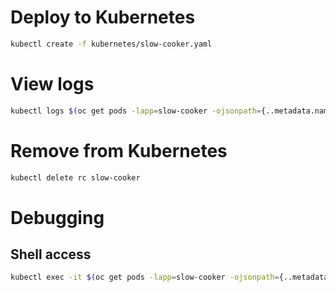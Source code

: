 # Deploy to Kubernetes

```bash
kubectl create -f kubernetes/slow-cooker.yaml
```

# View logs

```bash
kubectl logs $(oc get pods -lapp=slow-cooker -ojsonpath={..metadata.name})
```

# Remove from Kubernetes

```bash
kubectl delete rc slow-cooker
```

# Debugging

## Shell access

```bash
kubectl exec -it $(oc get pods -lapp=slow-cooker -ojsonpath={..metadata.name}) bash
```
